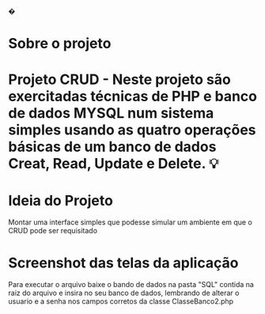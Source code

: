�<i class="fas fa-laptop"></i><h1> Sobre o projeto <h1>
Projeto CRUD - Neste projeto são exercitadas técnicas de PHP e banco de dados MYSQL num sistema simples usando as quatro operações básicas de um banco de dados Creat, Read, Update e Delete.
💡 <h1>Ideia do Projeto</h1>
Montar uma interface simples que podesse simular um ambiente em que o CRUD pode ser requisitado
 <i class="fas fa-desktop"></i> <h1> Screenshot das telas da aplicação </h1>
  
Para executar o arquivo baixe o bando de dados na pasta "SQL" contida na raiz do arquivo e insira no seu banco de dados, lembrando de alterar o usuario e a senha nos campos corretos da classe ClasseBanco2.php
